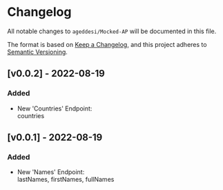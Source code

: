 # Changelog
All notable changes to `ageddesi/Mocked-AP` will be documented in this file.

The format is based on [Keep a Changelog](https://keepachangelog.com/en/1.0.0/),
and this project adheres to [Semantic Versioning](https://semver.org/spec/v2.0.0.html).

## [v0.0.2] - 2022-08-19
### Added
- New 'Countries' Endpoint:  
countries

## [v0.0.1] - 2022-08-19
### Added
- New 'Names' Endpoint:  
lastNames, firstNames, fullNames
